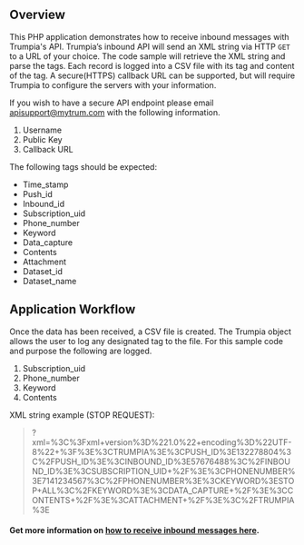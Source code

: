 ## Overview ##
This PHP application demonstrates how to receive inbound messages with Trumpia's API. Trumpia’s inbound API will send an XML string via HTTP `GET` to a URL of your choice. The code sample will retrieve the XML string and parse the tags. Each record is logged into a CSV file with its tag and content of the tag. A secure(HTTPS) callback URL can be supported, but will require Trumpia to configure the servers with your information.

If you wish to have a secure API endpoint please email [apisupport@mytrum.com](mailto:apisupport@mytrum.com) with the following information.
 1. Username
 2. Public Key
 3. Callback URL

The following tags should be expected:
 * Time_stamp
 * Push_id
 * Inbound_id
 * Subscription_uid
 * Phone_number
 * Keyword
 * Data_capture
 * Contents
 * Attachment
 * Dataset_id
 * Dataset_name

## Application Workflow ##
Once the data has been received, a CSV file is created. The Trumpia object allows the user to log any designated tag to the file. For this sample code and purpose the following are logged.
 1. Subscription_uid
 2. Phone_number
 3. Keyword
 4. Contents

XML string example (STOP REQUEST):
>?xml=%3C%3Fxml+version%3D%221.0%22+encoding%3D%22UTF-8%22+%3F%3E%3CTRUMPIA%3E%3CPUSH_ID%3E132278804%3C%2FPUSH_ID%3E%3CINBOUND_ID%3E57676488%3C%2FINBOUND_ID%3E%3CSUBSCRIPTION_UID+%2F%3E%3CPHONENUMBER%3E7141234567%3C%2FPHONENUMBER%3E%3CKEYWORD%3ESTOP+ALL%3C%2FKEYWORD%3E%3CDATA_CAPTURE+%2F%3E%3CCONTENTS+%2F%3E%3CATTACHMENT+%2F%3E%3C%2FTRUMPIA%3E


#### Get more information on [how to receive inbound messages here](http://trumpia.com/api/inbound-push.php). #####
